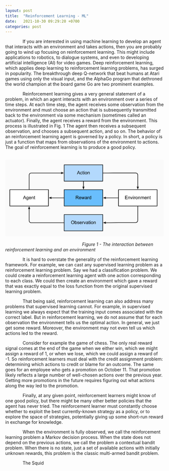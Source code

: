 ```yaml
---
layout: post
title:  "Reinforcement Learning - ML"
date:   2021-10-30 09:29:20 +0700
categories: post
---
```


&nbsp;&nbsp;&nbsp;&nbsp;&nbsp;&nbsp;&nbsp;&nbsp;&nbsp;&nbsp;&nbsp;&nbsp;&nbsp;
If you are interested in using machine learning to develop an agent that interacts with an environment and takes actions,
then you are probably going to wind up focusing on reinforcement learning. This might include applications to robotics, 
to dialogue systems, and even to developing artificial intelligence (AI) for video games. Deep reinforcement learning, 
which applies deep learning to reinforcement learning problems, has surged in popularity. The breakthrough deep Q-network
that beat humans at Atari games using only the visual input, and the AlphaGo program that dethroned the world champion at 
the board game Go are two prominent examples.

&nbsp;&nbsp;&nbsp;&nbsp;&nbsp;&nbsp;&nbsp;&nbsp;&nbsp;&nbsp;&nbsp;&nbsp;&nbsp;
Reinforcement learning gives a very general statement of a problem, in which an agent interacts with an environment over 
a series of time steps. At each time step, the agent receives some observation from the environment and must choose an
action that is subsequently transmitted back to the environment via some mechanism (sometimes called an actuator). 
Finally, the agent receives a reward from the environment. This process is illustrated in Fig. 1 The agent then 
receives a subsequent observation, and chooses a subsequent action, and so on. The behavior of an reinforcement learning
agent is governed by a policy. In short, a policy is just a function that maps from observations of the environment to actions.
The goal of reinforcement learning is to produce a good policy.

&nbsp;&nbsp;&nbsp;&nbsp;&nbsp;&nbsp;&nbsp;&nbsp;&nbsp;&nbsp;&nbsp;&nbsp;&nbsp;&nbsp;&nbsp;&nbsp;&nbsp;&nbsp; 
![reinforcement](../../assets/posts_images/reinf_0.png)

&nbsp;&nbsp;&nbsp;&nbsp;&nbsp;&nbsp;&nbsp;&nbsp;&nbsp;&nbsp;&nbsp;&nbsp;&nbsp;&nbsp;&nbsp;&nbsp;&nbsp;&nbsp;
&nbsp;&nbsp;&nbsp;&nbsp;&nbsp;&nbsp;&nbsp;&nbsp;&nbsp;&nbsp;&nbsp;&nbsp;&nbsp;&nbsp;&nbsp;&nbsp;&nbsp;&nbsp;
&nbsp;&nbsp;&nbsp;&nbsp;&nbsp;&nbsp;&nbsp;&nbsp;&nbsp;&nbsp;&nbsp;&nbsp;&nbsp;&nbsp;&nbsp;&nbsp;&nbsp;&nbsp;
&nbsp;&nbsp;&nbsp;&nbsp;&nbsp;*Figure 1 - The interaction between reinforcement learning and an environment*

&nbsp;&nbsp;&nbsp;&nbsp;&nbsp;&nbsp;&nbsp;&nbsp;&nbsp;&nbsp;&nbsp;&nbsp;&nbsp;
It is hard to overstate the generality of the reinforcement learning framework. For example, we can cast any supervised
learning problem as a reinforcement learning problem. Say we had a classification problem. We could create a reinforcement
learning agent with one action corresponding to each class. We could then create an environment which gave a reward that
was exactly equal to the loss function from the original supervised learning problem.

&nbsp;&nbsp;&nbsp;&nbsp;&nbsp;&nbsp;&nbsp;&nbsp;&nbsp;&nbsp;&nbsp;&nbsp;&nbsp;
That being said, reinforcement learning can also address many problems that supervised learning cannot. For example, in 
supervised learning we always expect that the training input comes associated with the correct label. But in reinforcement 
learning, we do not assume that for each observation the environment tells us the optimal action. In general, we just get 
some reward. Moreover, the environment may not even tell us which actions led to the reward.

&nbsp;&nbsp;&nbsp;&nbsp;&nbsp;&nbsp;&nbsp;&nbsp;&nbsp;&nbsp;&nbsp;&nbsp;&nbsp;
Consider for example the game of chess. The only real reward signal comes at the end of the game when we either win, which
we might assign a reward of 1, or when we lose, which we could assign a reward of -1. So reinforcement learners must deal
with the credit assignment problem: determining which actions to credit or blame for an outcome. The same goes for an employee 
who gets a promotion on October 11. That promotion likely reflects a large number of well-chosen actions over the previous year.
Getting more promotions in the future requires figuring out what actions along the way led to the promotion.

&nbsp;&nbsp;&nbsp;&nbsp;&nbsp;&nbsp;&nbsp;&nbsp;&nbsp;&nbsp;&nbsp;&nbsp;&nbsp;
Finally, at any given point, reinforcement learners might know of one good policy, but there might be many other better 
policies that the agent has never tried. The reinforcement learner must constantly choose whether to exploit the best 
currently-known strategy as a policy, or to explore the space of strategies, potentially giving up some short-run reward in
exchange for knowledge.

&nbsp;&nbsp;&nbsp;&nbsp;&nbsp;&nbsp;&nbsp;&nbsp;&nbsp;&nbsp;&nbsp;&nbsp;&nbsp;
When the environment is fully observed, we call the reinforcement learning problem a Markov decision process. When the state 
does not depend on the previous actions, we call the problem a contextual bandit problem. When there is no state, just a set
of available actions with initially unknown rewards, this problem is the classic multi-armed bandit problem.

&nbsp;&nbsp;&nbsp;&nbsp;&nbsp;&nbsp;&nbsp;&nbsp;&nbsp;&nbsp;&nbsp;&nbsp;&nbsp;
The Squid

